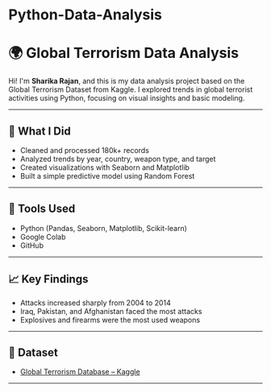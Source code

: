 # Python-Data-Analysis
# 🌍 Global Terrorism Data Analysis 

Hi! I'm **Sharika Rajan**, and this is my data analysis project based on the Global Terrorism Dataset from Kaggle. I explored trends in global terrorist activities using Python, focusing on visual insights and basic modeling.

---

## 📌 What I Did

- Cleaned and processed 180k+ records
- Analyzed trends by year, country, weapon type, and target
- Created visualizations with Seaborn and Matplotlib
- Built a simple predictive model using Random Forest

---

## 🧰 Tools Used

- Python (Pandas, Seaborn, Matplotlib, Scikit-learn)
- Google Colab
- GitHub

---

## 📈 Key Findings

- Attacks increased sharply from 2004 to 2014
- Iraq, Pakistan, and Afghanistan faced the most attacks
- Explosives and firearms were the most used weapons

---

## 📁 Dataset

- [Global Terrorism Database – Kaggle](https://www.kaggle.com/datasets/START-UMD/gtd)

---

